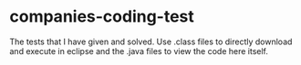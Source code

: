 # companies-coding-test
The tests that I have given and solved.
Use .class files to directly download and execute in eclipse and the .java files to view the code here itself.

